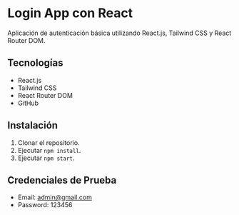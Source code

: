 # Login App con React
Aplicación de autenticación básica utilizando React.js, Tailwind CSS y React Router DOM.

## Tecnologías
- React.js
- Tailwind CSS
- React Router DOM
- GitHub

## Instalación
1. Clonar el repositorio.
2. Ejecutar `npm install`.
3. Ejecutar `npm start`.

## Credenciales de Prueba
- Email: admin@gmail.com
- Password: 123456
